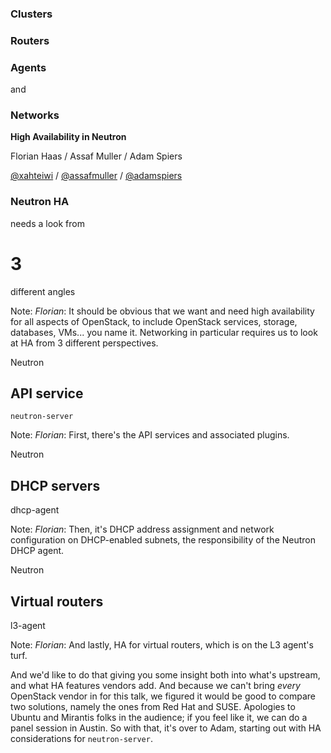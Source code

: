 ### Clusters
### Routers
### Agents
and
### Networks
**High Availability in Neutron**

Florian Haas / Assaf Muller / Adam Spiers

[@xahteiwi](https://twitter.com/xahteiwi) / [@assafmuller](https://twitter.com/assafmuller) / [@adamspiers](https://twitter.com/adamspiers)


### Neutron HA
needs a look from
# 3
different angles

Note: *Florian*: It should be obvious that we want and need high
availability for all aspects of OpenStack, to include OpenStack
services, storage, databases, VMs... you name it. Networking in
particular requires us to look at HA from 3 different perspectives.


Neutron
## API service
`neutron-server`

Note: *Florian*: First, there's the API services and associated
plugins.


Neutron
## DHCP servers
dhcp-agent

Note: *Florian*: Then, it's DHCP address assignment and network
configuration on DHCP-enabled subnets, the responsibility of the
Neutron DHCP agent.


Neutron
## Virtual routers
l3-agent

Note: *Florian*: And lastly, HA for virtual routers, which is on the
L3 agent's turf.

And we'd like to do that giving you some insight both into what's
upstream, and what HA features vendors add. And because we can't bring
*every* OpenStack vendor in for this talk, we figured it would be good
to compare two solutions, namely the ones from Red Hat and
SUSE. Apologies to Ubuntu and Mirantis folks in the audience; if you
feel like it, we can do a panel session in Austin. So with that, it's
over to Adam, starting out with HA considerations for
`neutron-server`.